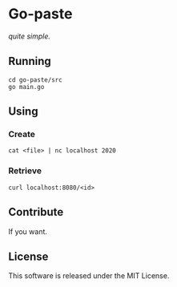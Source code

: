 # Go-paste

_quite simple._

## Running

    cd go-paste/src
    go main.go

## Using

### Create

    cat <file> | nc localhost 2020

### Retrieve

    curl localhost:8080/<id>

## Contribute

If you want.

## License

This software is released under the MIT License.
